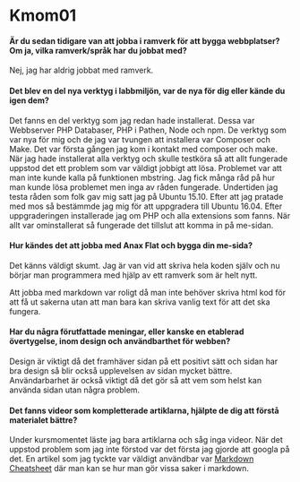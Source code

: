 Kmom01
===============================

#### Är du sedan tidigare van att jobba i ramverk för att bygga webbplatser? Om ja, vilka ramverk/språk har du jobbat med?
Nej, jag har aldrig jobbat med ramverk.
  
  
#### Det blev en del nya verktyg i labbmiljön, var de nya för dig eller kände du igen dem?
Det fanns en del verktyg som jag redan hade installerat. Dessa var Webbserver PHP Databaser, PHP i Pathen, Node och npm.
De verktyg som var nya för mig och de jag var tvungen att installera var Composer och Make. 
Det var första gången jag kom i kontakt med composer och make.
När jag hade installerat alla verktyg och skulle testköra så att allt fungerade
uppstod det ett problem som var väldigt jobbigt att lösa. Problemet var att
man inte kunde kalla på funktionen mbstring. Jag fick många råd på hur man kunde
lösa problemet men inga av råden fungerade. Undertiden jag testa råden som folk gav mig
satt jag på Ubuntu 15.10. Efter att jag pratade med mos så bestämmde jag mig för att
uppgradera till Ubuntu 16.04. Efter uppgraderingen installerade jag om PHP och alla
extensions som fanns. När allt var ominstallerat så fungerade det tillslut att komma in
på me-sidan.

#### Hur kändes det att jobba med Anax Flat och bygga din me-sida?
Det känns väldigt skumt. Jag är van vid att skriva hela koden själv och nu börjar man
programmera med hjälp av ett ramverk som är helt nytt. 

Att jobba med markdown var roligt då man inte behöver skriva html kod för att få ut
sakerna utan att man bara kan skriva vanlig text för att det ska fungera.

#### Har du några förutfattade meningar, eller kanske en etablerad övertygelse, inom design och användbarthet för webben?
Design är viktigt då det framhäver sidan på ett positivt sätt och sidan har bra design så blir också
upplevelsen av sidan mycket bättre. Användarbarhet är också viktigt då det gör så att vem som helst kan
använda sidan utan några problem.


#### Det fanns videor som kompletterade artiklarna, hjälpte de dig att förstå materialet bättre?
Under kursmomentet läste jag bara artiklarna och såg inga videor. När det uppstod problem som jag inte förstod var det första jag gjorde att googla på det.
En artikel som jag tyckte var väldigt användbar var [Markdown Cheatsheet](https://github.com/adam-p/markdown-here/wiki/Markdown-Cheatsheet)
där man kan se hur man gör vissa saker i markdown.

